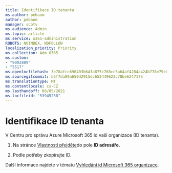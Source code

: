 ```yaml
---
title: Identifikace ID tenanta
ms.author: pebaum
author: pebaum
manager: scotv
ms.audience: Admin
ms.topic: article
ms.service: o365-administration
ROBOTS: NOINDEX, NOFOLLOW
localization_priority: Priority
ms.collection: Adm_O365
ms.custom:
- "9002889"
- "5517"
ms.openlocfilehash: 3e78afcc696403b64fa875c768cc5a64af4284a424b778e79e0921e190a01e22
ms.sourcegitcommit: b5f7da89a650d2915dc652449623c78be6247175
ms.translationtype: MT
ms.contentlocale: cs-CZ
ms.lasthandoff: 08/05/2021
ms.locfileid: "53945258"
---
```

# <a name="identify-your-tenant-id"></a>Identifikace ID tenanta

V Centru pro správu Azure Microsoft 365 id vaší organizace (ID tenanta).

1. Na stránce [Vlastnosti přejděte](https://aka.ms/AzurePropertiesPage)do pole **ID adresáře.**

2. Podle potřeby zkopírujte ID.

Další informace najdete v tématu [Vyhledání id Microsoft 365 organizace](https://docs.microsoft.com/onedrive/find-your-office-365-tenant-id).
